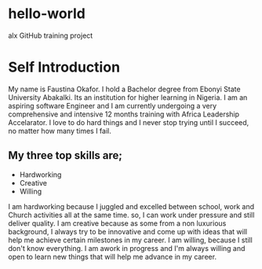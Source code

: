 # hello-world
alx GitHub training project
# Self Introduction

My name is Faustina Okafor.
I hold a Bachelor degree from Ebonyi State University Abakalki.
Its an institution for higher learning in Nigeria.
I am an aspiring software Engineer and I am currently undergoing a very comprehensive and intensive 12 months training with Africa Leadership Accelarator.
I love to do hard things and I never stop trying until I succeed,
no matter how many times I fail.

## My three top skills are;
- Hardworking
- Creative
- Willing

I am hardworking because I juggled and excelled between school,
work and Church activities all at the same time.
so,
I can work under pressure and still deliver quality.
I am creative because as some from a non luxurious background,
I always try to be innovative and come up with ideas that will help me achieve certain milestones in my career.
I am willing,
because I still don't know everything.
I am awork in progress and I'm always willing and open to learn new things that will help me advance in my career.
